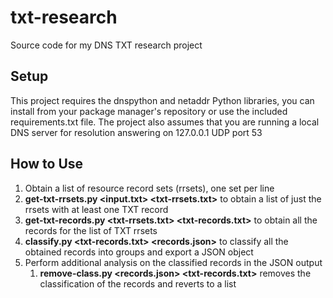 # txt-research
Source code for my DNS TXT research project

## Setup
This project requires the dnspython and netaddr Python libraries, you can install from your package manager's repository or use the included requirements.txt file. The project also assumes that you are running a local DNS server for resolution answering on 127.0.0.1 UDP port 53

## How to Use
1. Obtain a list of resource record sets (rrsets), one set per line
1. **get-txt-rrsets.py <input.txt> <txt-rrsets.txt>** to obtain a list of just the rrsets with at least one TXT record
1. **get-txt-records.py <txt-rrsets.txt> <txt-records.txt>** to obtain all the records for the list of TXT rrsets
1. **classify.py <txt-records.txt> <records.json>** to classify all the obtained records into groups and export a JSON object
1. Perform additional analysis on the classified records in the JSON output
    1. **remove-class.py <records.json> <txt-records.txt>** removes the classification of the records and reverts to a list
